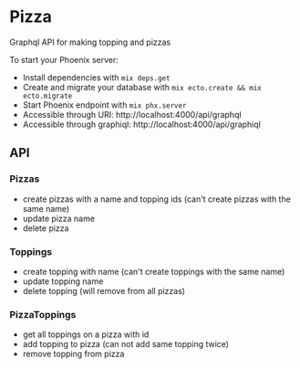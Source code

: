 # Pizza

Graphql API for making topping and pizzas

To start your Phoenix server:

  * Install dependencies with `mix deps.get`
  * Create and migrate your database with `mix ecto.create && mix ecto.migrate`
  * Start Phoenix endpoint with `mix phx.server`
  * Accessible through URI: http://localhost:4000/api/graphql
  * Accessible through graphiql: http://localhost:4000/api/graphiql

## API

### Pizzas
  * create pizzas with a name and topping ids (can't create pizzas with the same name)
  * update pizza name
  * delete pizza

### Toppings
  * create topping with name (can't create toppings with the same name)
  * update topping name
  * delete topping (will remove from all pizzas)

### PizzaToppings
  * get all toppings on a pizza with id
  * add topping to pizza (can not add same topping twice)
  * remove topping from pizza